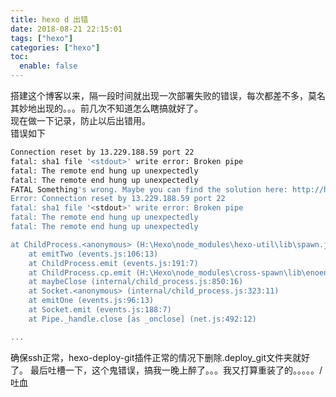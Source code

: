 ```yaml
---
title: hexo d 出错
date: 2018-08-21 22:15:01
tags: ["hexo"]
categories: ["hexo"]
toc:
  enable: false
---
```


搭建这个博客以来，隔一段时间就出现一次部署失败的错误，每次都差不多，莫名其妙地出现的。。。前几次不知道怎么瞎搞就好了。  
现在做一下记录，防止以后出错用。  
错误如下
<!--more-->
```bash
Connection reset by 13.229.188.59 port 22
fatal: sha1 file '<stdout>' write error: Broken pipe
fatal: The remote end hung up unexpectedly
fatal: The remote end hung up unexpectedly
FATAL Something's wrong. Maybe you can find the solution here: http://hexo.io/docs/troubleshooting.html
Error: Connection reset by 13.229.188.59 port 22
fatal: sha1 file '<stdout>' write error: Broken pipe
fatal: The remote end hung up unexpectedly
fatal: The remote end hung up unexpectedly

at ChildProcess.<anonymous> (H:\Hexo\node_modules\hexo-util\lib\spawn.js:37:17)
    at emitTwo (events.js:106:13)
    at ChildProcess.emit (events.js:191:7)
    at ChildProcess.cp.emit (H:\Hexo\node_modules\cross-spawn\lib\enoent.js:40:29)
    at maybeClose (internal/child_process.js:850:16)
    at Socket.<anonymous> (internal/child_process.js:323:11)
    at emitOne (events.js:96:13)
    at Socket.emit (events.js:188:7)
    at Pipe._handle.close [as _onclose] (net.js:492:12)

...
```
确保ssh正常，hexo-deploy-git插件正常的情况下删除.deploy_git文件夹就好了。
最后吐槽一下，这个鬼错误，搞我一晚上醉了。。。我又打算重装了的。。。。。/吐血